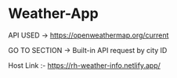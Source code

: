# Weather-App

API USED -> https://openweathermap.org/current 

GO TO SECTION -> Built-in API request by city ID 

Host Link :- https://rh-weather-info.netlify.app/
